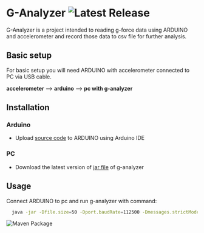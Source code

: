 # G-Analyzer ![Latest Release](https://img.shields.io/github/v/release/onulo/g-analyzer?label=latest%20release)


G-Analyzer is a project intended to reading g-force data using ARDUINO and accelerometer and record those data to csv file for further analysis.

## Basic setup

For basic setup you will need ARDUINO with accelerometer connected to PC via USB cable.

**accelerometer** --> **arduino**  --> **pc with g-analyzer**

## Installation

### Arduino 
* Upload [source code](arduino/accelerometer-v1/accelerometer-v1.ino) to ARDUINO using Arduino IDE

### PC
* Download the latest version of [jar file](https://github.com/onulo/g-analyzer/releases) of g-analyzer

## Usage
 Connect ARDUINO to pc and run g-analyzer with command:

```bash
  java -jar -Dfile.size=50 -Dport.baudRate=112500 -Dmessages.strictMode=true -Dfile.name=C:\ARDUINO\out.csv  g-analyzer-[latest].jar
```

![Maven Package](https://github.com/onulo/g-analyzer/workflows/Maven%20Package/badge.svg)
